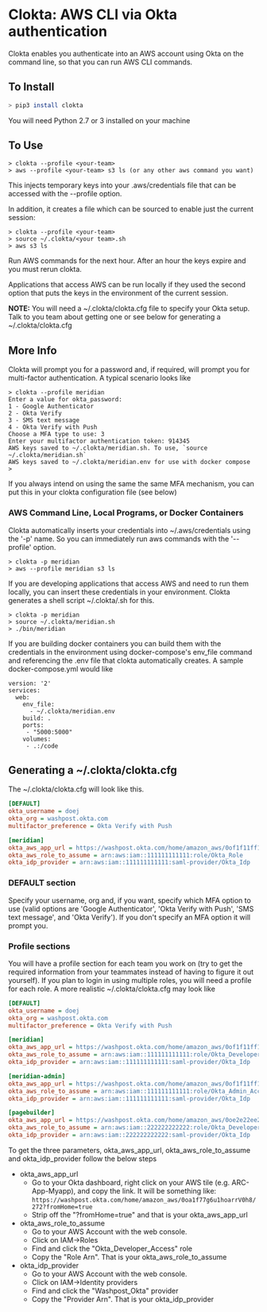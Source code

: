 # Clokta: AWS CLI via Okta authentication

Clokta enables you authenticate into an AWS account using Okta on the command line, so that you can run AWS CLI commands.

## To Install

```bash
> pip3 install clokta
```

You will need Python 2.7 or 3 installed on your machine

## To Use

```
> clokta --profile <your-team>
> aws --profile <your-team> s3 ls (or any other aws command you want)
```

This injects temporary keys into your .aws/credentials file that can be accessed with the --profile option.

In addition, it creates a file which can be sourced to enable just the current session:

```
> clokta --profile <your-team>
> source ~/.clokta/<your team>.sh
> aws s3 ls
```

Run AWS commands for the next hour.  After an hour the keys expire and you must rerun clokta.

Applications that access AWS can be run locally if they used the second option that puts the keys in the environment of the current session.

**NOTE:** You will need a ~/.clokta/clokta.cfg file to specify your Okta setup.  Talk to you team about getting one or see below for generating a ~/.clokta/clokta.cfg

## More Info

Clokta will prompt you for a password and, if required, will prompt you for multi-factor authentication.  A typical scenario looks like

```shell
> clokta --profile meridian
Enter a value for okta_password:
1 - Google Authenticator
2 - Okta Verify
3 - SMS text message
4 - Okta Verify with Push
Choose a MFA type to use: 3
Enter your multifactor authentication token: 914345
AWS keys saved to ~/.clokta/meridian.sh. To use, `source ~/.clokta/meridian.sh`
AWS keys saved to ~/.clokta/meridian.env for use with docker compose
>
```

If you always intend on using the same the same MFA mechanism, you can put this in your clokta configuration file (see below)

### AWS Command Line, Local Programs, or Docker Containers

Clokta automatically inserts your credentials into ~/.aws/credentials using the '-p' name.  So you can immediately run aws commands with the '--profile' option.

```
> clokta -p meridian
> aws --profile meridian s3 ls
```

If you are developing applications that access AWS and need to run them locally, you can insert these credentials in your environment.  Clokta generates a shell script ~/.clokta/<profile>.sh for this.

```
> clokta -p meridian
> source ~/.clokta/meridian.sh
> ./bin/meridian
```

If you are building docker containers you can build them with the credentials in the environment using docker-compose's env_file command and referencing the <profile>.env file that clokta automatically creates.  A sample docker-compose.yml would like

```Yml
version: '2'
services:
  web:
    env_file:
      - ~/.clokta/meridian.env
    build: .
    ports:
     - "5000:5000"
    volumes:
     - .:/code
```

## Generating a ~/.clokta/clokta.cfg

The ~/.clokta/clokta.cfg will look like this. 

```ini
[DEFAULT]
okta_username = doej
okta_org = washpost.okta.com
multifactor_preference = Okta Verify with Push

[meridian]
okta_aws_app_url = https://washpost.okta.com/home/amazon_aws/0of1f11ff1fff1ffF1f1/272
okta_aws_role_to_assume = arn:aws:iam::111111111111:role/Okta_Role
okta_idp_provider = arn:aws:iam::111111111111:saml-provider/Okta_Idp
```

### DEFAULT section

Specify your username, org and, if you want, specify which MFA option to use (valid options are 'Google Authenticator', 'Okta Verify with Push', 'SMS text message', and 'Okta Verify').  If you don't specify an MFA option it will prompt you.

### Profile sections

You will have a profile section for each team you work on (try to get the required information from your teammates instead of having to figure it out yourself).  If you plan to login in using multiple roles, you will need a profile for each role.  A more realistic ~/.clokta/clokta.cfg may look like

```ini
[DEFAULT]
okta_username = doej
okta_org = washpost.okta.com
multifactor_preference = Okta Verify with Push

[meridian]
okta_aws_app_url = https://washpost.okta.com/home/amazon_aws/0of1f11ff1fff1ffF1f1/272
okta_aws_role_to_assume = arn:aws:iam::111111111111:role/Okta_Developer_Access
okta_idp_provider = arn:aws:iam::111111111111:saml-provider/Okta_Idp

[meridian-admin]
okta_aws_app_url = https://washpost.okta.com/home/amazon_aws/0of1f11ff1fff1ffF1f1/272
okta_aws_role_to_assume = arn:aws:iam::111111111111:role/Okta_Admin_Access
okta_idp_provider = arn:aws:iam::111111111111:saml-provider/Okta_Idp

[pagebuilder]
okta_aws_app_url = https://washpost.okta.com/home/amazon_aws/0oe2e22ee2eee2eeE2e2/272
okta_aws_role_to_assume = arn:aws:iam::222222222222:role/Okta_Developer_Access
okta_idp_provider = arn:aws:iam::222222222222:saml-provider/Okta_Idp
```

To get the three parameters, okta_aws_app_url, okta_aws_role_to_assume and okta_idp_provider follow the below steps

- okta_aws_app_url
  - Go to your Okta dashboard, right click on your AWS tile (e.g. ARC-App-Myapp), and copy the link.  It will be something like:
    `https://washpost.okta.com/home/amazon_aws/0oa1f77g6u1hoarrV0h8/272?fromHome=true`
  - Strip off the "?fromHome=true" and that is your okta_aws_app_url
- okta_aws_role_to_assume
  - Go to your AWS Account with the web console.
  - Click on IAM->Roles
  - Find and click the "Okta_Developer_Access" role
  - Copy the "Role Arn".  That is your okta_aws_role_to_assume
- okta_idp_provider
  - Go to your AWS Account with the web console.
  - Click on IAM->Identity providers
  - Find and click the "Washpost_Okta" provider
  - Copy the "Provider Arn".  That is your okta_idp_provider
